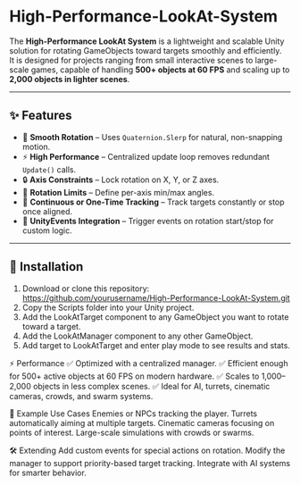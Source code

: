# High-Performance-LookAt-System

The **High-Performance LookAt System** is a lightweight and scalable Unity solution for rotating GameObjects toward targets smoothly and efficiently.  
It is designed for projects ranging from small interactive scenes to large-scale games, capable of handling **500+ objects at 60 FPS** and scaling up to **2,000 objects in lighter scenes**.

---

## ✨ Features
- 🎯 **Smooth Rotation** – Uses `Quaternion.Slerp` for natural, non-snapping motion.  
- ⚡ **High Performance** – Centralized update loop removes redundant `Update()` calls.  
- 🔒 **Axis Constraints** – Lock rotation on X, Y, or Z axes.  
- 📐 **Rotation Limits** – Define per-axis min/max angles.  
- 🔁 **Continuous or One-Time Tracking** – Track targets constantly or stop once aligned.  
- 🔔 **UnityEvents Integration** – Trigger events on rotation start/stop for custom logic.  

---

## 📂 Installation
1. Download or clone this repository: https://github.com/yourusername/High-Performance-LookAt-System.git
2. Copy the Scripts folder into your Unity project.
3. Add the LookAtTarget component to any GameObject you want to rotate toward a target.
4. Add the LookAtManager component to any other GameObject.
5. Add target to LookAtTarget and enter play mode to see results and stats.

⚡ Performance
✅ Optimized with a centralized manager.
✅ Efficient enough for 500+ active objects at 60 FPS on modern hardware.
✅ Scales to 1,000–2,000 objects in less complex scenes.
✅ Ideal for AI, turrets, cinematic cameras, crowds, and swarm systems.

🔑 Example Use Cases
Enemies or NPCs tracking the player.
Turrets automatically aiming at multiple targets.
Cinematic cameras focusing on points of interest.
Large-scale simulations with crowds or swarms.

🛠️ Extending
Add custom events for special actions on rotation.
Modify the manager to support priority-based target tracking.
Integrate with AI systems for smarter behavior.
